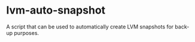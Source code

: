 # lvm-auto-snapshot
A script that can be used to automatically create LVM snapshots for back-up purposes.
